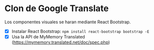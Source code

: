 # Clon de Google Translate

Los componentes visuales se haran mediante React Bootstrap.
- [x] Instalar React Bootstrap: `npm install react-bootstrap bootstrap -E`
- [x] Usa la API de MyMemory Translated (https://mymemory.translated.net/doc/spec.php)